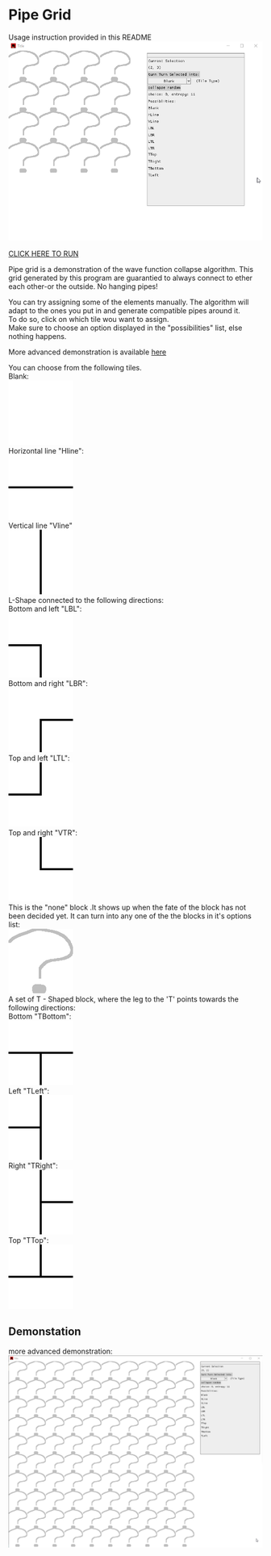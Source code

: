 # Pipe Grid

Usage instruction provided in this README
![demonstration](./static/simple-demonstartion.gif)  

[CLICK HERE TO RUN](https://tanekere.github.io/pipe-grid/)

Pipe grid is a demonstration of the wave function collapse algorithm.
This grid generated by this program are guarantied to always connect to ether each other-or the outside. No hanging pipes!

You can try assigning some of the elements manually. The algorithm will adapt to the ones you put in and generate compatible pipes around it.  
To do so, click on which tile wou want to assign.  
Make sure to choose an option displayed in the "possibilities" list, else nothing happens.  

More advanced demonstration is available [here](#demonstation)

You can choose from the following tiles.  
Blank:  
![Alt text](sprites/blank.png)  
Horizontal line "Hline":  
![Alt text](sprites/h_line.png)  
Vertical line "Vline"  
![Alt text](sprites/v_line.png)  
L-Shape connected to the following directions:  
Bottom and left "LBL":  
![Alt text](sprites/L-bl.png)  
Bottom and right "LBR":  
![Alt text](sprites/L-br.png)  
Top and left "LTL":  
![Alt text](sprites/L-tl.png)  
Top and right "VTR":  
![Alt text](sprites/L-tr.png)  
This is the "none" block .It shows up when the fate of the block has not been decided yet. It can turn into any one of the the blocks in it's options list:  
![Alt text](sprites/none.png)  
A set of T - Shaped block, where the leg to the 'T' points towards the following directions:  
Bottom "TBottom":  
![Alt text](sprites/T-bottom.png)  
Left "TLeft":  
![Alt text](sprites/T-left.png)  
Right "TRight":  
![Alt text](sprites/T-right.png)  
Top "TTop":  
![Alt text](sprites/T-top.png)  

## Demonstation
more advanced demonstration:  
![complex demonstration](./static/demonstration-complex.gif)
